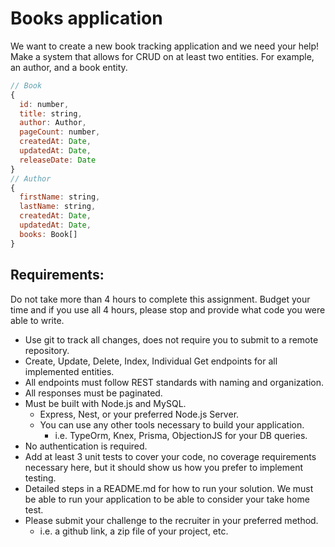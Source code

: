 # Books application

We want to create a new book tracking application and we need your help! Make a system that allows for CRUD on at least two entities. For example, an author, and a book entity.

```JavaScript
// Book
{
  id: number,
  title: string,
  author: Author,
  pageCount: number,
  createdAt: Date,
  updatedAt: Date,
  releaseDate: Date
}
// Author
{
  firstName: string,
  lastName: string,
  createdAt: Date,
  updatedAt: Date,
  books: Book[]
}
```

## Requirements:

Do not take more than 4 hours to complete this assignment. Budget your time and if you use all 4 hours, please stop and provide what code you were able to write.

- Use git to track all changes, does not require you to submit to a remote repository.
- Create, Update, Delete, Index, Individual Get endpoints for all implemented entities.
- All endpoints must follow REST standards with naming and organization.
- All responses must be paginated.
- Must be built with Node.js and MySQL.
  - Express, Nest, or your preferred Node.js Server.
  - You can use any other tools necessary to build your application.
    - i.e. TypeOrm, Knex, Prisma, ObjectionJS for your DB queries.
- No authentication is required.
- Add at least 3 unit tests to cover your code, no coverage requirements necessary here, but it should show us how you prefer to implement testing.
- Detailed steps in a README.md for how to run your solution. We must be able to run your application to be able to consider your take home test.
- Please submit your challenge to the recruiter in your preferred method.
  - i.e. a github link, a zip file of your project, etc.
